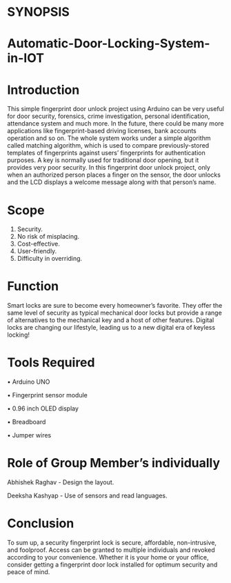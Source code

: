 # SYNOPSIS
# Automatic-Door-Locking-System-in-IOT
# Introduction
This simple fingerprint door unlock project using Arduino can be very useful for door security, forensics, crime investigation, personal
identification, attendance system and much more. In the future, there could be many more applications like fingerprint-based driving
licenses, bank accounts operation and so on.
The whole system works under a simple algorithm called matching algorithm, which is used to compare previously-stored templates of 
fingerprints against users’ fingerprints for authentication purposes. A key is normally used for traditional door opening, but it
provides very poor security. In this fingerprint door unlock project, only when an authorized person places a finger on the sensor,
the door unlocks and the LCD displays a welcome message along with that person’s name.

# Scope

1.	Security.
2.	No risk of misplacing.
3.	Cost-effective.
4.	User-friendly.
5.	Difficulty in overriding.

# Function
Smart locks are sure to become every homeowner’s favorite. They offer the same level of security as typical mechanical door locks but
provide a range of alternatives to the mechanical key and a host of other features. Digital locks are changing our lifestyle, leading
us to a new digital era of keyless locking!

# Tools Required
•	Arduino UNO

•	Fingerprint sensor module

•	0.96 inch OLED display

•	Breadboard

•	Jumper wires

# Role of Group Member’s individually
Abhishek Raghav - Design the layout.

Deeksha Kashyap - Use of sensors and read languages.

# Conclusion
To sum up, a security fingerprint lock is secure, affordable, non-intrusive, and foolproof. Access can be granted to multiple individuals
and revoked according to your convenience. Whether it is your home or your office, consider getting a fingerprint door lock installed for optimum security and peace of mind.

